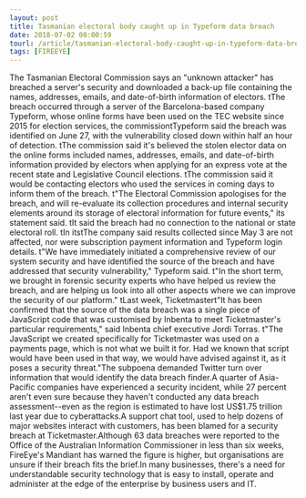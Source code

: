 ```yaml
---
layout: post
title: Tasmanian electoral body caught up in Typeform data breach
date: 2018-07-02 00:00:59
tourl: /article/tasmanian-electoral-body-caught-up-in-typeform-data-breach/
tags: [FIREEYE]
---
```

 The Tasmanian Electoral Commission says an "unknown attacker" has breached a server's security and downloaded a back-up file containing the names, addresses, emails, and date-of-birth information of electors. tThe breach occurred through a server of the Barcelona-based company Typeform, whose online forms have been used on the TEC website since 2015 for election services, the commissiontTypeform said the breach was identified on June 27, with the vulnerability closed down within half an hour of detection. tThe commission said it's believed the stolen elector data on the online forms included names, addresses, emails, and date-of-birth information provided by electors when applying for an express vote at the recent state and Legislative Council elections. tThe commission said it would be contacting electors who used the services in coming days to inform them of the breach. t"The Electoral Commission apologises for the breach, and will re-evaluate its collection procedures and internal security elements around its storage of electoral information for future events," its statement said. tIt said the breach had no connection to the national or state electoral roll. tIn itstThe company said results collected since May 3 are not affected, nor were subscription payment information and Typeform login details. t"We have immediately initiated a comprehensive review of our system security and have identified the source of the breach and have addressed that security vulnerability," Typeform said. t"In the short term, we brought in forensic security experts who have helped us review the breach, and are helping us look into all other aspects where we can improve the security of our platform." tLast week, Ticketmastert"It has been confirmed that the source of the data breach was a single piece of JavaScript code that was customised by Inbenta to meet Ticketmaster's particular requirements," said Inbenta chief executive Jordi Torras. t"The JavaScript we created specifically for Ticketmaster was used on a payments page, which is not what we built it for. Had we known that script would have been used in that way, we would have advised against it, as it poses a security threat."The subpoena demanded Twitter turn over information that would identify the data breach finder.A quarter of Asia-Pacific companies have experienced a security incident, while 27 percent aren't even sure because they haven't conducted any data breach assessment--even as the region is estimated to have lost US$1.75 trillion last year due to cyberattacks.A support chat tool, used to help dozens of major websites interact with customers, has been blamed for a security breach at Ticketmaster.Although 63 data breaches were reported to the Office of the Australian Information Commissioner in less than six weeks, FireEye's Mandiant has warned the figure is higher, but organisations are unsure if their breach fits the brief.In many businesses, there's a need for understandable security technology that is easy to install, operate and administer at the edge of the enterprise by business users and IT.